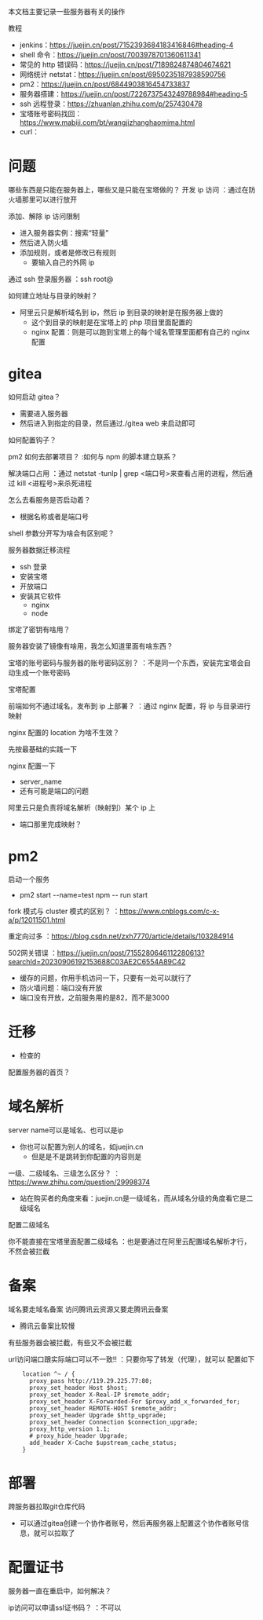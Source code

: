 本文档主要记录一些服务器有关的操作

教程

- jenkins：<https://juejin.cn/post/7152393684183416846#heading-4>
- shell 命令：<https://juejin.cn/post/7003978701360611341>
- 常见的 http 错误码：<https://juejin.cn/post/7189824874804674621>
- 网络统计 netstat：<https://juejin.cn/post/6950235187938590756>
- pm2：<https://juejin.cn/post/6844903816454733837>
- 服务器搭建：<https://juejin.cn/post/7226737543249788984#heading-5>
- ssh 远程登录：<https://zhuanlan.zhihu.com/p/257430478>
- 宝塔账号密码找回：<https://www.mabiji.com/bt/wangjizhanghaomima.html>
- curl：

# 问题

哪些东西是只能在服务器上，哪些又是只能在宝塔做的？
开发 ip 访问
：通过在防火墙那里可以进行放开

添加、解除 ip 访问限制

- 进入服务器实例：搜索“轻量”
- 然后进入防火墙
- 添加规则，或者是修改已有规则
  - 要输入自己的外网 ip

通过 ssh 登录服务器
：ssh root@<ip>

如何建立地址与目录的映射？

- 阿里云只是解析域名到 ip，然后 ip 到目录的映射是在服务器上做的
  - 这个到目录的映射是在宝塔上的 php 项目里面配置的
  - nginx 配置：则是可以跑到宝塔上的每个域名管理里面都有自己的 nginx 配置

# gitea

如何启动 gitea？

- 需要进入服务器
- 然后进入到指定的目录，然后通过./gitea web 来启动即可

如何配置钩子？

pm2 如何去部署项目？
:如何与 npm 的脚本建立联系？

解决端口占用
：通过 netstat -tunlp | grep <端口号>来查看占用的进程，然后通过 kill <进程号>来杀死进程

怎么去看服务是否启动着？

- 根据名称或者是端口号

shell 参数分开写为啥会有区别呢？

服务器数据迁移流程

- ssh 登录
- 安装宝塔
- 开放端口
- 安装其它软件
  - nginx
  - node

绑定了密钥有啥用？

服务器安装了镜像有啥用，我怎么知道里面有啥东西？

宝塔的账号密码与服务器的账号密码区别？
：不是同一个东西，安装完宝塔会自动生成一个账号密码

宝塔配置

前端如何不通过域名，发布到 ip 上部署？
：通过 nginx 配置，将 ip 与目录进行映射

nginx 配置的 location 为啥不生效？

先按最基础的实践一下

nginx 配置一下

- server_name
- 还有可能是端口的问题

阿里云只是负责将域名解析（映射到）某个 ip 上

- 端口那里完成映射？

# pm2

启动一个服务

- pm2 start --name=test npm -- run start

fork 模式与 cluster 模式的区别？
：<https://www.cnblogs.com/c-x-a/p/12011501.html>

重定向过多
：<https://blog.csdn.net/zxh7770/article/details/103284914>

502网关错误
：<https://juejin.cn/post/7155280646112280613?searchId=20230906192153688C03AE2C6554A89C42>

- 缓存的问题，你用手机访问一下，只要有一处可以就行了
- 防火墙问题：端口没有开放
- 端口没有开放，之前服务用的是82，而不是3000

# 迁移

- 检查的

配置服务器的首页？

# 域名解析

server name可以是域名、也可以是ip

- 你也可以配置为别人的域名，如juejin.cn
  - 但是是不是跳转到你配置的内容则是

一级、二级域名、三级怎么区分？
：<https://www.zhihu.com/question/29998374>

- 站在购买者的角度来看：juejin.cn是一级域名，而从域名分级的角度看它是二级域名

配置二级域名

你不能直接在宝塔里面配置二级域名
：也是要通过在阿里云配置域名解析才行，不然会被拦截

# 备案

域名要走域名备案
访问腾讯云资源又要走腾讯云备案

- 腾讯云备案比较慢

有些服务器会被拦截，有些又不会被拦截

url访问端口跟实际端口可以不一致!!
：只要你写了转发（代理），就可以
配置如下

```nginx
    location ^~ / {
      proxy_pass http://119.29.225.77:80;
      proxy_set_header Host $host;
      proxy_set_header X-Real-IP $remote_addr;
      proxy_set_header X-Forwarded-For $proxy_add_x_forwarded_for;
      proxy_set_header REMOTE-HOST $remote_addr;
      proxy_set_header Upgrade $http_upgrade;
      proxy_set_header Connection $connection_upgrade;
      proxy_http_version 1.1;
      # proxy_hide_header Upgrade;
      add_header X-Cache $upstream_cache_status;
    }
```

# 部署

跨服务器拉取git仓库代码

- 可以通过gitea创建一个协作者账号，然后再服务器上配置这个协作者账号信息，就可以拉取了

# 配置证书

服务器一直在重启中，如何解决？

ip访问可以申请ssl证书码？
：不可以
